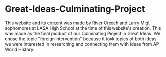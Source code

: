 # Great-Ideas-Culminating-Project
This website and its content was made by River Creech and Larry Migl, sophomores at LASA High School at the time of this website's creation. This was made as the final product of our Culminating Project in Great Ideas. We chose the topic "foreign intervention" because it took topics of both ideas we were interested in researching and connecting them with ideas from AP World History.
